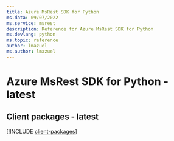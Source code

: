 ```yaml
---
title: Azure MsRest SDK for Python
ms.data: 09/07/2022
ms.service: msrest
description: Reference for Azure MsRest SDK for Python
ms.devlang: python
ms.topic: reference
author: lmazuel
ms.author: lmazuel
---
```

# Azure MsRest SDK for Python - latest

## Client packages - latest
[!INCLUDE [client-packages](msrest-client-index.md)]